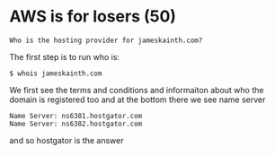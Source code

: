 # AWS is for losers (50)
`Who is the hosting provider for jameskainth.com?`

The first step is to run who is:
```
$ whois jameskainth.com

```
We first see the terms and conditions and informaiton about who the domain is registered too and at the bottom there we see name server
```
Name Server: ns6381.hostgator.com
Name Server: ns6382.hostgator.com
```
and so hostgator is the answer